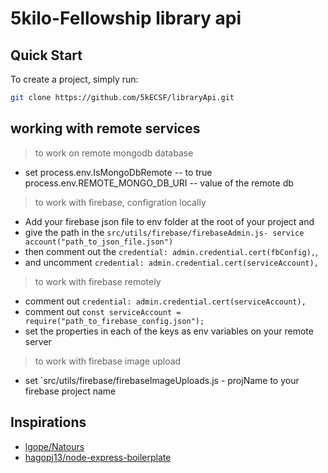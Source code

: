 # 5kilo-Fellowship library api 

## Quick Start
To create a project, simply run:

```bash
git clone https://github.com/5kECSF/libraryApi.git
```


## working with remote services
> to work on remote mongodb database 
- set
process.env.IsMongoDbRemote -- to true
process.env.REMOTE_MONGO_DB_URI -- value of the remote db


> to work with firebase, configration locally 
- Add your firebase json file to env folder at the root of your project and 
- give the path in the `src/utils/firebase/firebaseAdmin.js- service account("path_to_json_file.json")`
- then comment out the `credential: admin.credential.cert(fbConfig),`, 
- and uncomment `credential: admin.credential.cert(serviceAccount),`

> to work with firebase remotely 
- comment out `credential: admin.credential.cert(serviceAccount),`
- comment out `const serviceAccount = require("path_to_firebase_config.json");`
- set the properties in each of the keys as env variables on your remote server


> to work with firebase image upload
- set `src/utils/firebase/firebaseImageUploads.js - projName to your firebase project name



## Inspirations

- [lgope/Natours](https://github.com/lgope/Natours.git)
- [hagopj13/node-express-boilerplate](https://github.com/hagopj13/node-express-boilerplate.git)
